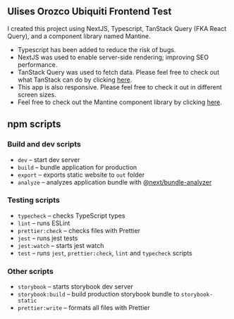 ## Ulises Orozco Ubiquiti Frontend Test

I created this project using NextJS, Typescript, TanStack Query (FKA React Query), and a component library named Mantine.

- Typescript has been added to reduce the risk of bugs. 
- NextJS was used to enable server-side rendering; improving SEO performance.
- TanStack Query was used to fetch data.  Please feel free to check out what TanStack can do by clicking [here](https://tanstack.com/query/v4/docs/react/overview).
- This app is also responsive.  Please feel free to check it out in different screen sizes. 
- Feel free to check out the Mantine component library by clicking [here](https://mantine.dev/).


## npm scripts

### Build and dev scripts

- `dev` – start dev server
- `build` – bundle application for production
- `export` – exports static website to `out` folder
- `analyze` – analyzes application bundle with [@next/bundle-analyzer](https://www.npmjs.com/package/@next/bundle-analyzer)

### Testing scripts

- `typecheck` – checks TypeScript types
- `lint` – runs ESLint
- `prettier:check` – checks files with Prettier
- `jest` – runs jest tests
- `jest:watch` – starts jest watch
- `test` – runs `jest`, `prettier:check`, `lint` and `typecheck` scripts

### Other scripts

- `storybook` – starts storybook dev server
- `storybook:build` – build production storybook bundle to `storybook-static`
- `prettier:write` – formats all files with Prettier

